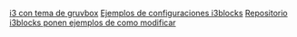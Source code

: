 [i3 con tema de gruvbox](https://github.com/a-schaefers/i3-wm-gruvbox-theme)
[Ejemplos de configuraciones i3blocks](https://github.com/vivien/i3blocks-contrib)
[Repositorio i3blocks ponen ejemplos de como modificar](https://github.com/vivien/i3blocks)
